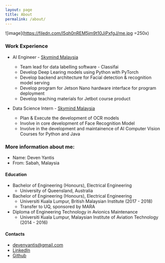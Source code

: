 ```yaml
---
layout: page
title: About
permalink: /about/
---
```


![image](https://filedn.com/l5qh0nREM5jm9t10JjPxfgJ/me.jpg =250x)

### Work Experience
- AI Engineer - [Skymind Malaysia](https://skymind.global/)
  - Team lead for data labelling software - Classifai 
  - Develop Deep Learing models using Python with PyTorch
  - Develop backend architecture for Facial detection & recognition model serving
  - Develop program for Jetson Nano hardware interface for program deployment
  - Develop teaching materials for Jetbot course product
  
- Data Science Intern - [Skymind Malaysia](https://skymind.global/)
  - Plan & Execute the development of OCR models
  - Involve in core development of Face Recognition Model
  - Involve in the development and maintainence of AI Computer Vision Courses for Python and Java 

### More information about me:

- Name: Deven Yantis
- From: Sabah, Malaysia

#### Education
- Bachelor of Engineering (Honours), Electrical Engineering
  - University of Queensland, Australia
- Bachelor of Engineering (Honours), Electrical Engineering
  - Universiti Kuala Lumpur, British Malaysian Institute (2017 - 2018)
  - Transfer to UQ, sponsored by MARA
- Diploma of Engineering Technology in Avionics Maintenance
  - Universiti Kuala Lumpur, Malaysian Institute of Aviation Technology (2014 - 2016)

#### Contacts

- [devenyantis@gmail.com](mailto:devenyantis@gmail.com)
- [LinkedIn](https://www.linkedin.com/in/devenyantis/)
- [Github](https://github.com/devennn)
